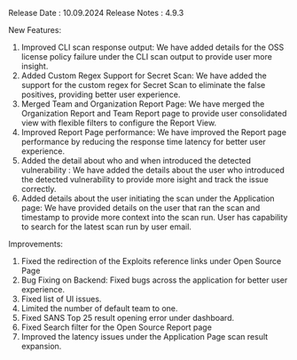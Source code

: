 Release Date : 10.09.2024
Release Notes : 4.9.3

New Features:

1) Improved CLI scan response output: We have added details for the OSS license policy failure under the CLI scan output to provide user more insight.
2) Added Custom Regex Support for Secret Scan: We have added the support for the custom regex for Secret Scan to eliminate the false positives, providing better user experience.
3) Merged Team and Organization Report Page: We have merged the Organization Report and Team Report page to provide user consolidated view with flexible filters to configure the Report View.
4) Improved Report Page performance: We have improved the Report page performance by reducing the response time latency for better user experience.
5) Added the detail about who and when introduced the detected vulnerability : We have added the details about the user who introduced the detected vulnerability to provide more isight and track the issue correctly.
6) Added details about the user initiating the scan under the Application page: We have provided details on the user that ran the scan and timestamp to provide more context into the scan run. User has capability to search for the latest scan run by user email.

Improvements:

1) Fixed the redirection of the Exploits reference links under Open Source Page
2) Bug Fixing on Backend: Fixed bugs across the application for better user experience.
3) Fixed list of UI issues.
4) Limited the number of default team to one.
5) Fixed SANS Top 25 result opening error under dashboard.
6) Fixed Search filter for the Open Source Report page
7) Improved the latency issues under the Application Page scan result expansion.